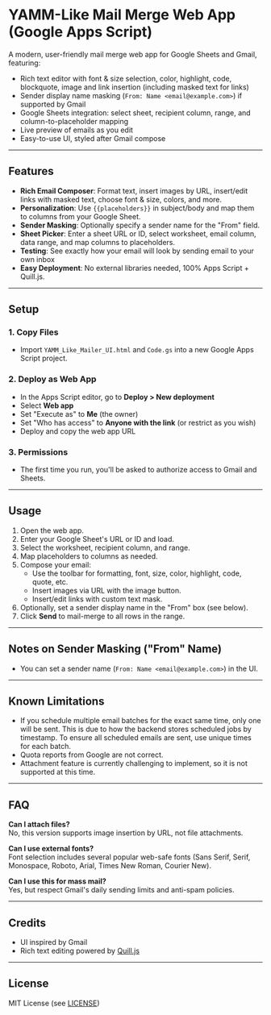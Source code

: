 # YAMM-Like Mail Merge Web App (Google Apps Script)

A modern, user-friendly mail merge web app for Google Sheets and Gmail, featuring:
- Rich text editor with font & size selection, color, highlight, code, blockquote, image and link insertion (including masked text for links)
- Sender display name masking (`From: Name <email@example.com>`) if supported by Gmail
- Google Sheets integration: select sheet, recipient column, range, and column-to-placeholder mapping
- Live preview of emails as you edit
- Easy-to-use UI, styled after Gmail compose

---

## Features

- **Rich Email Composer**: Format text, insert images by URL, insert/edit links with masked text, choose font & size, colors, and more.
- **Personalization**: Use `{{placeholders}}` in subject/body and map them to columns from your Google Sheet.
- **Sender Masking**: Optionally specify a sender name for the "From" field.
- **Sheet Picker**: Enter a sheet URL or ID, select worksheet, email column, data range, and map columns to placeholders.
- **Testing**: See exactly how your email will look by sending email to your own inbox
- **Easy Deployment**: No external libraries needed, 100% Apps Script + Quill.js.
---

## Setup

### 1. Copy Files
- Import `YAMM_Like_Mailer_UI.html` and `Code.gs` into a new Google Apps Script project.

### 2. Deploy as Web App
- In the Apps Script editor, go to **Deploy > New deployment**
- Select **Web app**
- Set "Execute as" to **Me** (the owner)
- Set "Who has access" to **Anyone with the link** (or restrict as you wish)
- Deploy and copy the web app URL

### 3. Permissions
- The first time you run, you'll be asked to authorize access to Gmail and Sheets.

---

## Usage

1. Open the web app.
2. Enter your Google Sheet's URL or ID and load.
3. Select the worksheet, recipient column, and range.
4. Map placeholders to columns as needed.
5. Compose your email:
   - Use the toolbar for formatting, font, size, color, highlight, code, quote, etc.
   - Insert images via URL with the image button.
   - Insert/edit links with custom text mask.
6. Optionally, set a sender display name in the "From" box (see below).
7. Click **Send** to mail-merge to all rows in the range.

---

## Notes on Sender Masking ("From" Name)

- You can set a sender name (`From: Name <email@example.com>`) in the UI.

---

## Known Limitations

- If you schedule multiple email batches for the exact same time, only one will be sent. This is due to how the backend stores scheduled jobs by timestamp. To ensure all scheduled emails are sent, use unique times for each batch.
- Quota reports from Google are not correct.
- Attachment feature is currently challenging to implement, so it is not supported at this time.

---

## FAQ

**Can I attach files?**  
No, this version supports image insertion by URL, not file attachments.

**Can I use external fonts?**  
Font selection includes several popular web-safe fonts (Sans Serif, Serif, Monospace, Roboto, Arial, Times New Roman, Courier New).

**Can I use this for mass mail?**  
Yes, but respect Gmail's daily sending limits and anti-spam policies.

---

## Credits

- UI inspired by Gmail
- Rich text editing powered by [Quill.js](https://quilljs.com/)

---

## License

MIT License (see [LICENSE](LICENSE))
